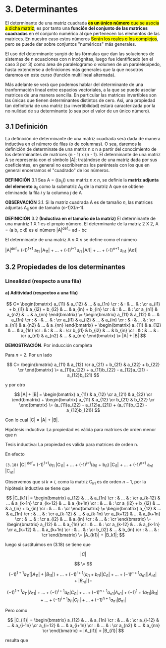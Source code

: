 #        3. Determinantes

   El determinante de una matriz cuadrada <mark>**es un único número** que se asocia a dicha matriz</mark>; es por tanto una **función del conjunto de las matrices cuadradas** en el conjunto numérico al que pertenecen los elementos de las matrices. En nuestro caso estos números <mark>Serán los reales o los complejos</mark>, pero se puede dar sobre conjuntos "numéricos" más generales.

  El uso del determinante surgió de las fórmulas que dan las soluciones de sistemas de n ecuaciones con n incógnitas, luego fue identificado (en el caso 3 por 3) como área de paralelogramo o volumen de un paralelepípedo, hasta extenderse a definiciones más generales que la que nosotros daremos en este curso (función multilineal alternada).

  Más adelante se verá que podemos hablar del determinante de una tranformación lineal entre espacios vectoriales, a la que se puede asociar matrices de una manera sencilla. En particular las matrices invertibles son las únicas que tienen determinantes distintos de cero. Así, una propiedad tan definitoria de una matriz (su invertibilidad) estará caracterizada por la no nulidad de su determinante (o sea por el valor de un único número).


## 3.1 Definición

  La definición de determinante de una matriz cuadrada será dada de manera inductiva en el número de filas (o de columnas). O sea, daremos la definición de determinate de una matriz n x n a partir del conocimiento de los determinantes de matrices (n - 1) x (n - 1). El determinante de una matriz A se representa con el símbolo |A|; tratándose de una matriz dada por sus coeficientes, en general no escribiremos los paréntesis con los que en general encerramos el "cuadrado" de los números.

**DEFINICIÓN** 3.1 Sea A = ((a<sub>ij</sub>)) una matriz *n x n*, se definie la **matriz adjunta del elemento** a<sub>ij</sub> como la submatriz A<sub>ij</sub> de la matriz A que se obtiene eliminando la fila *i* y la columna *j* de A

**OBSERVACIÓN** 3.1. Si la matriz cuadrada A es de tamaño *n*, las matrices adjuntas A<sub>ij</sub> son de tamaño (*n*-1)X(*n*-1).

**DEFINICIÓN** 3.2 **(Inductiva en el tamaño de la matriz)** El determinante de una mantriz 1 X 1 es el propio número. El determinante de la matriz 2 X 2,  A = (a b, c d) es el número |A|<sup>def</sup>= ad - bc

El determinante de una matriz A *n* X *n* se define como el número


|A|<sup>def</sup>= (-1)<sup>1+1</sup> a<sub>11</sub> |A<sub>11</sub>| + ... + (-1)<sup>*i*+1</sup> a<sub>*i*1</sub> |A*i*1| + ... + (-1)<sup>*n*+1</sup> a<sub>*n*1</sub> |A*n*1|


## 3.2 Propiedades de los determinantes

### Linealidad (respecto a una fila)

#### a) Aditividad (respectoo a una fila)

$$
C=
\begin{bmatrix}
a_{11} & a_{12} & ... & a_{1n} \cr
: & : & ... & :  \cr
a_{i1} + b_{i1} & a_{i2} + b_{i2} & ... & a_{in} + b_{in}  \cr
: & : & ... & :  \cr
a_{n1} & a_{n2} & ... & a_{nn} 
\end{bmatrix}
\=
\begin{bmatrix}
a_{11} & a_{12} & ... & a_{1n} \cr
: & : & ... & : \cr
a_{i1} & a_{i2} & ... & a_{in} \cr
: & : & ... & : \cr
a_{n1} & a_{n2} & ... & a_{nn} 
\end{bmatrix}
+
\begin{bmatrix}
a_{11} & a_{12} & ... & a_{1n} \cr
: & : & ... & : \cr
b_{i1} & b_{i2} & ... & b_{in} \cr
: & : & ... & : \cr
a_{n1} & a_{n2} & ... & a_{nn} 
\end{bmatrix}
\=
|A| + |B|
$$

**DEMOSTRACIÓN.** Por inducción completa

Para *n* = 2. Por un lado 

$$
C=
\begin{bmatrix}
a_{11} & a_{12} \cr
a_{21} + b_{21} & a_{22} + b_{22} \cr
\end{bmatrix}
\=
a_{11}a_{22} + a_{11}b_{22} - a_{12}a_{21} - a_{12}b_{21}
$$

y por otro

$$
|A| + |B| = 
\begin{bmatrix}
a_{11} & a_{12} \cr
a_{21} & a_{22} \cr
\end{bmatrix}
+
\begin{bmatrix}
a_{11} & a_{12} \cr
b_{21} & b_{22} \cr
\end{bmatrix}
\=
(a_{11}a_{22} - a_{12}a_{21}) + (a_{11}b_{22} - a_{12}b_{21})
$$

Con lo cual |C| = |A| + |B|.

Hipótesis inductiva: La propiedad es válida para matrices de orden menor que n 

Tesis inductiva: La propiedad es válida para matrices de orden n.

En efecto

<code>(3.18)</code>  |C| <sup>def</sup>= (-1)<sup>1+1</sup>*a*<sub>11</sub> |C<sub>11</sub>| + ... + (-1)<sup>*i*+1</sup>(a<sub>*i*1</sub> + b<sub>*i*1</sub>) |C<sub>*i*1</sub>| + ... + (-1)<sup>*n*+1</sup> a<sub>*n*1</sub> |C<sub>*n*1</sub>|

Observemos que si $k\neq i$, como la matriz C<sub>k1</sub> es de orden $n - 1$, por la hipótesis inductiva se tiene que 

$$
|C_{k1}| = 
\begin{bmatrix}
a_{12}          & ... & a_{1n}          \cr
   :            & ... &     :           \cr
a_{k-12}        & ... & a_{k-1n}        \cr
a_{k+12}        & ... & a_{k+1n}        \cr
   :            & ... &     :           \cr
a_{i2} + b_{i2} & ... & a_{in} + b_{in} \cr
   :            & ... &     :           \cr
\end{bmatrix}
\=
\begin{bmatrix}
a_{12}          & ... & a_{1n}          \cr
   :            & ... &     :           \cr
a_{k-12}        & ... & a_{k-1n}        \cr
a_{k+12}        & ... & a_{k+1n}        \cr
   :            & ... &     :           \cr
a_{i2}          & ... & a_{in}          \cr
   :            & ... &     :           \cr
\end{bmatrix}
\=
\begin{bmatrix}
a_{12}          & ... & a_{1n}          \cr
   :            & ... &     :           \cr
a_{k-12}        & ... & a_{k-1n}        \cr
a_{k+12}        & ... & a_{k+1n}        \cr
   :            & ... &     :           \cr
b_{i2}          & ... & b_{in}          \cr
   :            & ... &     :           \cr
\end{bmatrix}
\=
|A_{k1}| + |B_k1|;
$$

luego si sustituimos en (3.18) se tiene que 

$$
|C| 
$$

$$
\=
$$

$$
(-1)^{1+1}  a_{11} [|A_{11}| + |B_11|] + ... + (-1)^{i+1}  (a_{i1} + b_{i1})  |C_{i1}| + ... + (-1)^{n+1}  a_{n1} [|A_{n1}| + |B_{n1}|] =
$$

$$
(-1)^{1+1}  a_{11}  |A_{11}| + ... + (-1)^{i+1}  a_{i1}  |C_{i1}|  + ... + (-1)^{n+1}  a_{n1} |A_{n1}| + (-1)^1+1 a_{11} |B_{11}| + ... + (-1)^{i+1} b_{i1}  |C_{i1}| + ... + (-1)^{n+1}  a_{n1}  |B_{n1}| 
$$


Pero como 

$$
|C_{i1}| =
\begin{bmatrix}
a_{12}          & ... & a_{1n}          \cr
   :            & ... &     :           \cr
a_{i-12}        & ... & a_{i-1n}        \cr
a_{i+12}        & ... & a_{i+1n}        \cr
   :            & ... &     :           \cr
a_{n2}          & ... & a_{nn}          \cr
\end{bmatrix}
= |A_{i1}| = |B_{i1}|
$$

resulta que 
















